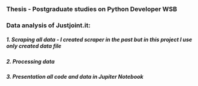 ### Thesis -  Postgraduate studies on Python Developer WSB

### Data analysis of Justjoint.it:

##### 1. Scraping all data - I created scraper in the past but in this project I use only created data file

##### 2. Processing data

##### 3. Presentation all code and data in Jupiter Notebook
